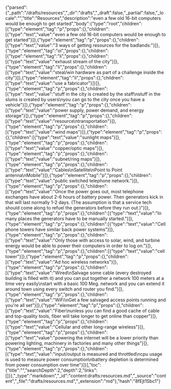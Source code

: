 {"parsed":{"_path":"/drafts/resources","_dir":"drafts","_draft":false,"_partial":false,"_locale":"","title":"Resources","description":"even a few old 16-bit computers would be enough to get started","body":{"type":"root","children":[{"type":"element","tag":"p","props":{},"children":[{"type":"text","value":"even a few old 16-bit computers would be enough to get started"}]},{"type":"element","tag":"p","props":{},"children":[{"type":"text","value":"3 ways of getting resources for the badlands:"}]},{"type":"element","tag":"ol","props":{},"children":[{"type":"element","tag":"li","props":{},"children":[{"type":"text","value":"exhaust stream of the city"}]},{"type":"element","tag":"li","props":{},"children":[{"type":"text","value":"steal/win hardware as part of a challenge inside the city"}]},{"type":"element","tag":"li","props":{},"children":[{"type":"text","value":"use a fabricator"}]}]},{"type":"element","tag":"p","props":{},"children":[{"type":"text","value":"stuff in the city is created by the staff\nstuff in the slums is created by users\nyou can go to the city once you have a vehicle"}]},{"type":"element","tag":"p","props":{},"children":[{"type":"text","value":"power supply, power demand, and energy storage"}]},{"type":"element","tag":"p","props":{},"children":[{"type":"text","value":"resource\ntransportation"}]},{"type":"element","tag":"p","props":{},"children":[{"type":"text","value":"wind maps"}]},{"type":"element","tag":"p","props":{},"children":[{"type":"text","value":"sunlight maps"}]},{"type":"element","tag":"p","props":{},"children":[{"type":"text","value":"copper/optic maps"}]},{"type":"element","tag":"p","props":{},"children":[{"type":"text","value":"subnet/ring maps"}]},{"type":"element","tag":"p","props":{},"children":[{"type":"text","value":"Cables\nSatellite\nPoint to Point antenna\nMobile"}]},{"type":"element","tag":"p","props":{},"children":[{"type":"text","value":"public switched telephone network."}]},{"type":"element","tag":"p","props":{},"children":[{"type":"text","value":"Once the power goes out, most telephone exchanges have about 2-6 hours of battery power. Then generators kick in that will last normally 1-2 days. (The assumption is that a service tech should come along to refuel the generators before they run out.)"}]},{"type":"element","tag":"p","props":{},"children":[{"type":"text","value":"In many places the generators have to be manually started."}]},{"type":"element","tag":"p","props":{},"children":[{"type":"text","value":"Cell phone towers have similar back power systems"}]},{"type":"element","tag":"p","props":{},"children":[{"type":"text","value":"Only those with access to solar, wind, and turbine energy would be able to power their computers in order to log on."}]},{"type":"element","tag":"p","props":{},"children":[{"type":"text","value":"cell tower"}]},{"type":"element","tag":"p","props":{},"children":[{"type":"text","value":"Ad hoc wireless networks"}]},{"type":"element","tag":"p","props":{},"children":[{"type":"text","value":"Wired\nSalvage some cable (every destroyed building is filled with it) and you can put together a network 100 meters at a time very easily\nstart with a basic 100 Meg. network and you can extend it around town using every switch and router you find."}]},{"type":"element","tag":"p","props":{},"children":[{"type":"text","value":"WiFi\nGet a few salvaged access points running and you're all set"}]},{"type":"element","tag":"p","props":{},"children":[{"type":"text","value":"Fiber\nunless you can find a good cache of cable and top-quality tools, fiber will take longer to get online than copper"}]},{"type":"element","tag":"p","props":{},"children":[{"type":"text","value":"Cellular and other long-range wireless"}]},{"type":"element","tag":"p","props":{},"children":[{"type":"text","value":"powering the internet will be a lower priority than powering lighting, machinery in factories and many other things"}]},{"type":"element","tag":"p","props":{},"children":[{"type":"text","value":"input/output is measured and throttled\ncpu usage is used to measure power consumption\nbattery depletion is determined from power consumption over time"}]}],"toc":{"title":"","searchDepth":2,"depth":2,"links":[]}},"_type":"markdown","_id":"content:drafts:resources.md","_source":"content","_file":"drafts/resources.md","_extension":"md"},"hash":"8fEjt1Sbc1"}